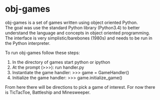 # obj-games
obj-games is a set of games written using object oriented Python. <br>
The goal was use the standard Python library (Python3.4) to better understand the language and concepts in object oriented programming. The interface is very simplistic/barebones (1980s) and needs to be run in the Python interpreter. 

To run obj-games follow these steps:
<ol>
<li>In the directory of games start python or ipython</li>
<li>At the prompt (>>>): run handler.py</li>
<li>Instantiate the game handler: >>> game = GameHandler()</li>
<li>Initialize the game handler: >>> game.initialize_game()</li>
</ol>
From here there will be directions to pick a game of interest. For now there is TicTacToe, Battleship and Minesweeper.
